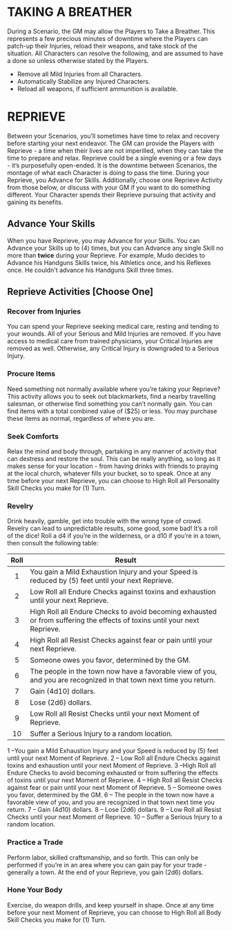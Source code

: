 # TAKING A BREATHER
During a Scenario, the GM may allow the Players to Take a Breather. This represents a few precious minutes of downtime where the Players can patch-up their Injuries, reload their weapons, and take stock of the situation. All Characters can resolve the following, and are assumed to have a done so unless otherwise stated by the Players.
* Remove all Mild Injuries from all Characters.
* Automatically Stabilize any Injured Characters.
* Reload all weapons, if sufficient ammunition is available.

# REPRIEVE
Between your Scenarios, you’ll sometimes have time to relax and recovery before starting your next endeavor. The GM can provide the Players with Reprieve - a time when their lives are not imperilled, when they can take the time to prepare and relax. Reprieve could be a single evening or a few days - it’s purposefully open-ended. It is the downtime between Scenarios, the montage of what each Character is doing to pass the time. During your Reprieve, you Advance for Skills. Additionally, choose one  Reprieve Activity from those below, or discuss with your GM if you want to do something different. Your Character spends their Reprieve pursuing that activity and gaining its benefits.

## Advance Your Skills
When you have Reprieve, you may Advance for your Skills. You can Advance your Skills up to (4) times, but you can Advance any single Skill no more than **twice** during your Reprieve. For example, Mudo decides to Advance his Handguns Skills twice, his Athletics once, and his Reflexes once. He couldn't advance his Handguns Skill three times.

## Reprieve Activities [Choose One]

### Recover from Injuries
You can spend your Reprieve seeking medical care, resting and tending to your wounds. All of your Serious and Mild Injuries are removed. If you have access to medical care from trained physicians, your Critical Injuries are removed as well. Otherwise, any Critical Injury is downgraded to a Serious Injury.

### Procure Items
Need something not normally available where you’re taking your Reprieve? This activity allows you to seek out blackmarkets, find a nearby travelling salesman, or otherwise find something you can’t normally gain. You can find items with a total combined value of ($25) or less. You may purchase these items as normal, regardless of where you are.

### Seek Comforts
Relax the mind and body through, partaking in any manner of activity that can destress and restore the soul. This can be really anything, so long as it makes sense for your location - from having drinks with friends to praying at the local church, whatever fills your bucket, so to speak. Once at any time before your next Reprieve, you can choose to High Roll all Personality Skill Checks you make for (1) Turn.

### Revelry
Drink heavily, gamble, get into trouble with the wrong type of crowd. Revelry can lead to unpredictable results, some good, some bad! It’s a roll of the dice! Roll a d4 if you’re in the wilderness, or a d10 if you’re in a town, then consult the following table:

| Roll | Result |
| :----: | ---- |
| 1 | You gain a Mild Exhaustion Injury and your Speed is reduced by (5) feet until your next Reprieve. |
| 2 | Low Roll all Endure Checks against toxins and exhaustion until your next Reprieve. |
| 3 | High Roll all Endure Checks to avoid becoming exhausted or from suffering the effects of toxins until your next Reprieve. |
| 4 | High Roll all Resist Checks against fear or pain until your next Reprieve. |
| 5 | Someone owes you favor, determined by the GM. |
| 6 | The people in the town now have a favorable view of you, and you are recognized in that town next time you return. |
| 7 | Gain (4d10) dollars. |
| 8 | Lose (2d6) dollars. |
| 9 | Low Roll all Resist Checks until your next Moment of Reprieve. |
| 10 | Suffer a Serious Injury to a random location. |


1 –You gain a Mild Exhaustion Injury and your Speed is reduced by (5) feet until your next Moment of Reprieve.
2 – Low Roll all Endure Checks against toxins and exhaustion until your next Moment of Reprieve.
3 –High Roll all Endure Checks to avoid becoming exhausted or from suffering the effects of toxins until your next Moment of Reprieve.
4 – High Roll all Resist Checks against fear or pain until your next Moment of Reprieve.
5 – Someone owes you favor, determined by the GM.
6 – The people in the town now have a favorable view of you, and you are recognized in that town next time you return.
7 – Gain (4d10) dollars.
8 – Lose (2d6) dollars.
9 – Low Roll all Resist Checks until your next Moment of Reprieve.
10 – Suffer a Serious Injury to a random location.

### Practice a Trade
Perform labor, skilled craftsmanship, and so forth. This can only be performed if you’re in an area where you can gain pay for your trade - generally a town. At the end of your Reprieve, you gain (2d6) dollars.

### Hone Your Body
Exercise, do weapon drills, and keep yourself in shape. Once at any time before your next Moment of Reprieve, you can choose to High Roll all Body Skill Checks you make for (1) Turn.
